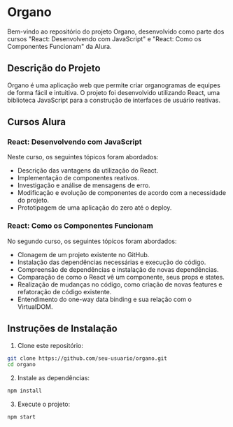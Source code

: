 # Organo

Bem-vindo ao repositório do projeto Organo, desenvolvido como parte dos cursos "React: Desenvolvendo com JavaScript" e "React: Como os Componentes Funcionam" da Alura.

## Descrição do Projeto

Organo é uma aplicação web que permite criar organogramas de equipes de forma fácil e intuitiva. O projeto foi desenvolvido utilizando React, uma biblioteca JavaScript para a construção de interfaces de usuário reativas.

## Cursos Alura

### React: Desenvolvendo com JavaScript

Neste curso, os seguintes tópicos foram abordados:

- Descrição das vantagens da utilização do React.
- Implementação de componentes reativos.
- Investigação e análise de mensagens de erro.
- Modificação e evolução de componentes de acordo com a necessidade do projeto.
- Prototipagem de uma aplicação do zero até o deploy.

### React: Como os Componentes Funcionam

No segundo curso, os seguintes tópicos foram abordados:

- Clonagem de um projeto existente no GitHub.
- Instalação das dependências necessárias e execução do código.
- Compreensão de dependências e instalação de novas dependências.
- Comparação de como o React vê um componente, seus props e states.
- Realização de mudanças no código, como criação de novas features e refatoração de código existente.
- Entendimento do one-way data binding e sua relação com o VirtualDOM.

## Instruções de Instalação

1. Clone este repositório:

```bash
git clone https://github.com/seu-usuario/organo.git
cd organo
```

2. Instale as dependências:

```bash
npm install
```

3. Execute o projeto:

```bash
npm start
```
